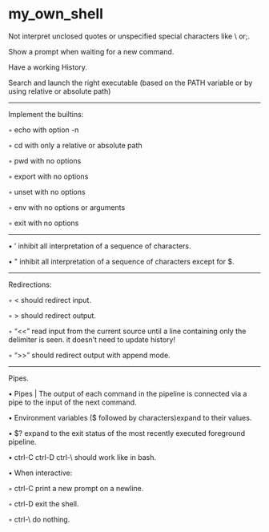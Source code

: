 # my_own_shell


Not interpret unclosed quotes or unspecified special characters like \ or;.

Show a prompt when waiting for a new command.

Have a working History.

Search and launch the right executable (based on the PATH variable or by using
relative or absolute path)
_______________________
Implement the builtins:

◦ echo with option -n

◦ cd with only a relative or absolute path

◦ pwd with no options

◦ export with no options

◦ unset with no options

◦ env with no options or arguments

◦ exit with no options
_______________________


• ’ inhibit all interpretation of a sequence of characters.

• " inhibit all interpretation of a sequence of characters except for $.
_______________________

Redirections:

◦ < should redirect input.

◦ > should redirect output.

◦ “<<” read input from the current source until a line containing only the delimiter is seen. it doesn’t need to update history!

◦ “>>” should redirect output with append mode.
_______________________

Pipes.

• Pipes | The output of each command in the pipeline is connected via a pipe to the
input of the next command.

• Environment variables ($ followed by characters)expand to their values.

• $? expand to the exit status of the most recently executed foreground
pipeline.

• ctrl-C ctrl-D ctrl-\ should work like in bash.

• When interactive:

◦ ctrl-C print a new prompt on a newline.

◦ ctrl-D exit the shell.

◦ ctrl-\ do nothing.
